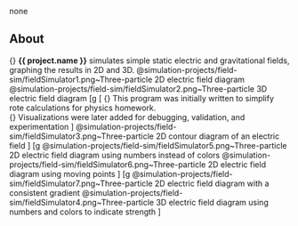 none
## About
{} <b>{{ project.name }}</b> simulates simple static electric and gravitational fields, graphing the results in 2D and 3D.
@simulation-projects/field-sim/fieldSimulator1.png~Three-particle 2D electric field diagram
@simulation-projects/field-sim/fieldSimulator2.png~Three-particle 3D electric field diagram
[g
[
 {} This program was initially written to simplify rote calculations for physics  homework.     
 {} Visualizations were later added for debugging, validation, and experimentation
]
@simulation-projects/field-sim/fieldSimulator3.png~Three-particle 2D contour diagram of an electric field
]
[g
@simulation-projects/field-sim/fieldSimulator5.png~Three-particle 2D electric field diagram using numbers instead of colors
@simulation-projects/field-sim/fieldSimulator6.png~Three-particle 2D electric field diagram using moving points
]
[g
@simulation-projects/field-sim/fieldSimulator7.png~Three-particle 2D electric field diagram with a consistent gradient
@simulation-projects/field-sim/fieldSimulator4.png~Three-particle 3D electric field diagram using numbers and colors to indicate strength
]